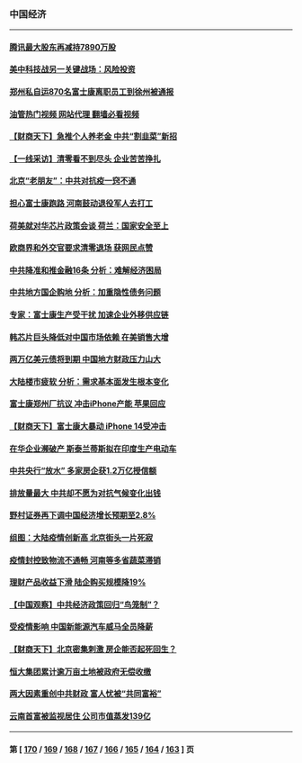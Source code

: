 ### 中国经济
---
#### [腾讯最大股东再减持7890万股](../../pages/ncid283/n13873820.md?11271245) 
#### [美中科技战另一关键战场：风险投资](../../pages/ncid283/n13873321.md?11271245) 
#### [郑州私自运870名富士康离职员工到徐州被通报](../../pages/ncid283/n13873569.md?11271245) 
#### [油管热门视频 网站代理 翻墙必看视频](http://138.2.39.72:81/youtube.html?epic-marker?11271245)
#### [【财商天下】急推个人养老金 中共“割韭菜”新招](../../pages/ncid283/n13873231.md?11271245) 
#### [【一线采访】清零看不到尽头 企业苦苦挣扎](../../pages/ncid283/n13872920.md?11271245) 
#### [北京“老朋友”：中共对抗疫一窍不通](../../pages/ncid283/n13873215.md?11271245) 
#### [担心富士康跑路 河南鼓动退役军人去打工](../../pages/ncid283/n13872907.md?11271245) 
#### [荷美就对华芯片政策会谈 荷兰：国家安全至上](../../pages/ncid283/n13873080.md?11271245) 
#### [欧商界和外交官要求清零退场 获网民点赞](../../pages/ncid283/n13873147.md?11271245) 
#### [中共降准和推金融16条 分析：难解经济困局](../../pages/ncid283/n13872995.md?11271245) 
#### [中共地方国企购地 分析：加重隐性债务问题](../../pages/ncid283/n13872885.md?11271245) 
#### [专家：富士康生产受干扰 加速企业外移供应链](../../pages/ncid283/n13872805.md?11271245) 
#### [韩芯片巨头降低对中国市场依赖 在美销售大增](../../pages/ncid283/n13872792.md?11271245) 
#### [两万亿美元债将到期 中国地方财政压力山大](../../pages/ncid283/n13872726.md?11271245) 
#### [大陆楼市疲软 分析：需求基本面发生根本变化](../../pages/ncid283/n13872585.md?11271245) 
#### [富士康郑州厂抗议 冲击iPhone产能 苹果回应](../../pages/ncid283/n13872430.md?11271245) 
#### [【财商天下】富士康大暴动 iPhone 14受冲击](../../pages/ncid283/n13872454.md?11271245) 
#### [在华企业濒破产 斯泰兰蒂斯拟在印度生产电动车](../../pages/ncid283/n13872443.md?11271245) 
#### [中共央行“放水” 多家房企获1.2万亿授信额](../../pages/ncid283/n13872444.md?11271245) 
#### [排放量最大 中共却不愿为对抗气候变化出钱](../../pages/ncid283/n13872337.md?11271245) 
#### [野村证券再下调中国经济增长预期至2.8%](../../pages/ncid283/n13872256.md?11271245) 
#### [组图：大陆疫情创新高 北京街头一片死寂](../../pages/ncid283/n13872322.md?11271245) 
#### [疫情封控致物流不通畅 河南等多省蔬菜滞销](../../pages/ncid283/n13872055.md?11271245) 
#### [理财产品收益下滑 陆企购买规模降19%](../../pages/ncid283/n13871931.md?11271245) 
#### [【中国观察】中共经济政策回归“鸟笼制”？](../../pages/ncid283/n13871689.md?11271245) 
#### [受疫情影响 中国新能源汽车威马全员降薪](../../pages/ncid283/n13871812.md?11271245) 
#### [【财商天下】北京密集刺激 房企能否起死回生？](../../pages/ncid283/n13871777.md?11271245) 
#### [恒大集团累计逾万亩土地被政府无偿收缴](../../pages/ncid283/n13871798.md?11271245) 
#### [两大因素重创中共财政 富人忧被“共同富裕”](../../pages/ncid283/n13871763.md?11271245) 
#### [云南首富被监视居住 公司市值蒸发139亿](../../pages/ncid283/n13871775.md?11271245) 

---
#### 第 [ [170](./170.md?11271245) / [169](./169.md?11271245) / [168](./168.md?11271245) / [167](./167.md?11271245) / [166](./166.md?11271245) / [165](./165.md?11271245) / [164](./164.md?11271245) / [163](./163.md?11271245) ] 页

